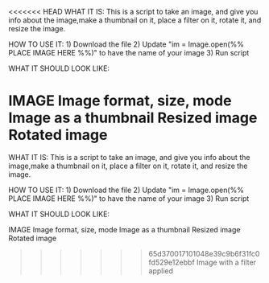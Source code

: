 <<<<<<< HEAD
WHAT IT IS: This is a script to take an image, and give you info about the image,make a thumbnail on it, place a filter on it, rotate it, and resize the image.

HOW TO USE IT:  1) Download the file
                2) Update "im = Image.open(%% PLACE IMAGE HERE %%)" to have the name of your image
                3) Run script

WHAT IT SHOULD LOOK LIKE:

IMAGE
Image format, size, mode
Image as a thumbnail
Resized image
Rotated image
=======
WHAT IT IS: This is a script to take an image, and give you info about the image,make a thumbnail on it, place a filter on it, rotate it, and resize the image.

HOW TO USE IT:  1) Download the file
                2) Update "im = Image.open(%% PLACE IMAGE HERE %%)" to have the name of your image
                3) Run script

WHAT IT SHOULD LOOK LIKE:

IMAGE
Image format, size, mode
Image as a thumbnail
Resized image
Rotated image
>>>>>>> 65d370017101048e39c9b6f31fc0fd529e12ebbf
Image with a filter applied
